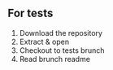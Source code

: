 ## For tests
1. Download the repository
2. Extract & open
3. Checkout to tests brunch 
4. Read brunch readme